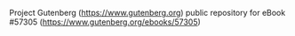 Project Gutenberg (https://www.gutenberg.org) public repository for
eBook #57305 (https://www.gutenberg.org/ebooks/57305)
